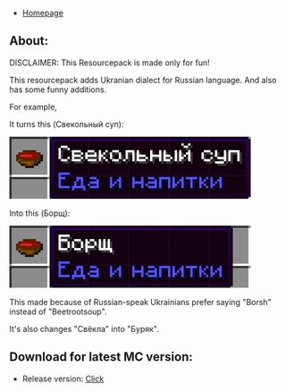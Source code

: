 - [Homepage](/)

## About:

  DISCLAIMER: This Resourcepack is made only for fun!
  
This resourcepack adds Ukranian dialect for Russian language. And also has some funny additions.

For example,

It turns this (Свекольный суп):

<img src="images/beetrootsoup.jpg">
  
 Into this (Борщ):
 
<img src="images/borsch.jpg">
  
This made because of Russian-speak Ukrainians prefer saying "Borsh" instead of "Beetrootsoup".

It's also changes "Свёкла" into "Буряк".

## Download for latest MC version:
- Release version: [Click](https://github.com/Den4enko/CustomRussianForMinecraft/releases/latest/download/CustomRussianForMinecraft.zip)
